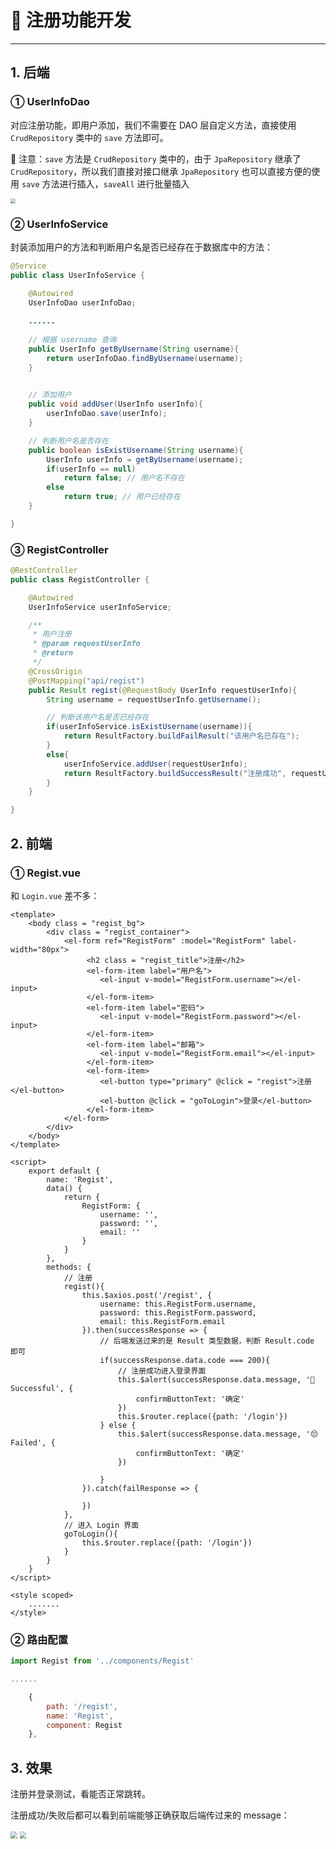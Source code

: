 # 🎰 注册功能开发

---

## 1. 后端

### ① UserInfoDao

对应注册功能，即用户添加，我们不需要在 DAO 层自定义方法，直接使用 `CrudRepository`  类中的 `save` 方法即可。

🚨 注意：`save` 方法是  `CrudRepository` 类中的，由于 `JpaRepository` 继承了 `CrudRepository`，所以我们直接对接口继承 `JpaRepository`  也可以直接方便的使用 `save` 方法进行插入，`saveAll` 进行批量插入

<img src="https://gitee.com/veal98/images/raw/master/img/20200925121457.png" style="zoom:50%;" />

### ② UserInfoService

封装添加用户的方法和判断用户名是否已经存在于数据库中的方法：

```java
@Service
public class UserInfoService {

    @Autowired
    UserInfoDao userInfoDao;
	
    ......
        
    // 根据 username 查询
    public UserInfo getByUsername(String username){
        return userInfoDao.findByUsername(username);
    }

    
    // 添加用户
    public void addUser(UserInfo userInfo){
        userInfoDao.save(userInfo);
    }

    // 判断用户名是否存在
    public boolean isExistUsername(String username){
        UserInfo userInfo = getByUsername(username);
        if(userInfo == null)
            return false; // 用户名不存在
        else
            return true; // 用户已经存在
    }

}
```

### ③ RegistController

```java
@RestController
public class RegistController {

    @Autowired
    UserInfoService userInfoService;

    /**
     * 用户注册
     * @param requestUserInfo
     * @return
     */
    @CrossOrigin
    @PostMapping("api/regist")
    public Result regist(@RequestBody UserInfo requestUserInfo){
        String username = requestUserInfo.getUsername();

        // 判断该用户名是否已经存在
        if(userInfoService.isExistUsername(username)){
            return ResultFactory.buildFailResult("该用户名已存在");
        }
        else{
            userInfoService.addUser(requestUserInfo);
            return ResultFactory.buildSuccessResult("注册成功", requestUserInfo);
        }
    }

}

```

## 2. 前端

### ① Regist.vue

和 `Login.vue` 差不多：

```vue
<template>
    <body class = "regist_bg">
        <div class = "regist_container">
            <el-form ref="RegistForm" :model="RegistForm" label-width="80px">
                 <h2 class = "regist_title">注册</h2>
                 <el-form-item label="用户名">
                    <el-input v-model="RegistForm.username"></el-input>
                 </el-form-item>
                 <el-form-item label="密码">
                    <el-input v-model="RegistForm.password"></el-input>
                 </el-form-item>
                 <el-form-item label="邮箱">
                    <el-input v-model="RegistForm.email"></el-input>
                 </el-form-item>
                 <el-form-item>
                    <el-button type="primary" @click = "regist">注册</el-button>
                    <el-button @click = "goToLogin">登录</el-button>
                 </el-form-item>
            </el-form>
        </div>
    </body>    
</template>

<script>
    export default {
        name: 'Regist',
        data() { 
            return {
                RegistForm: {
                    username: '',
                    password: '',
                    email: ''
                }
            }
        },
        methods: {
            // 注册
            regist(){
                this.$axios.post('/regist', {
                    username: this.RegistForm.username,
                    password: this.RegistForm.password,
                    email: this.RegistForm.email
                }).then(successResponse => {
                    // 后端发送过来的是 Result 类型数据，判断 Result.code 即可
                    if(successResponse.data.code === 200){
                        // 注册成功进入登录界面
                        this.$alert(successResponse.data.message, '🎉 Successful', {
                            confirmButtonText: '确定'
                        })
                        this.$router.replace({path: '/login'}) 
                    } else {
                        this.$alert(successResponse.data.message, '😔 Failed', {
                            confirmButtonText: '确定'
                        })

                    }
                }).catch(failResponse => {

                })
            },
            // 进入 Login 界面
            goToLogin(){
                this.$router.replace({path: '/login'})
            }
        }
    }
</script>

<style scoped>
    .......
</style>
```

### ② 路由配置

```js
import Regist from '../components/Regist'

......

    {
        path: '/regist',
        name: 'Regist',
        component: Regist
    },
```

## 3. 效果

注册并登录测试，看能否正常跳转。

注册成功/失败后都可以看到前端能够正确获取后端传过来的 message：

<img src="https://gitee.com/veal98/images/raw/master/img/20200927101129.png" style="zoom:67%;" />

<img src="https://gitee.com/veal98/images/raw/master/img/20200927101200.png" style="zoom:67%;" />